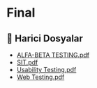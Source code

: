 # Final


<!--Index-->

## 🔗 Harici Dosyalar

- [ALFA-BETA TESTING.pdf](./ALFA-BETA%20TESTING.pdf)
- [SIT.pdf](./SIT.pdf)
- [Usability Testing.pdf](./Usability%20Testing.pdf)
- [Web Testing.pdf](./Web%20Testing.pdf)


<!--Index-->

